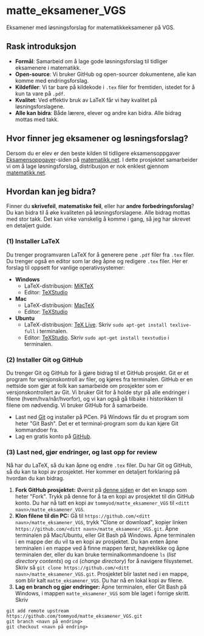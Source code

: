 
# matte_eksamener_VGS
Eksamener med løsningsforslag for matematikkeksamener på VGS.

## Rask introduksjon

- **Formål**: Samarbeid om å lage gode løsningsforslag til tidliger eksamenere i matematikk.
- **Open-source**: Vi bruker GitHub og open-sourcer dokumentene, alle kan komme med endringsforslag.
- **Kildefiler**: Vi tar bare på kildekode i `.tex` filer for fremtiden, istedet for å kun ta vare på `.pdf`.
- **Kvalitet**: Ved effektiv bruk av LaTeX får vi høy kvalitet på løsningsforslagene.
- **Alle kan bidra**: Både lærere, elever og andre kan bidra. Alle bidrag mottas med takk.


## Hvor finner jeg eksamener og løsningsforslag?
Dersom du er elev er den beste kilden til tidligere eksamensoppgaver [Eksamensoppgaver](https://matematikk.net/side/Eksamensoppgaver)-siden på [matematikk.net](https://matematikk.net/). I dette prosjektet samarbeider vi om å lage løsningsforslag, distribusjon er nok enklest gjennom [matematikk.net](https://matematikk.net/).

## Hvordan kan jeg bidra?
Finner du **skrivefeil**, **matematiske feil**, eller har **andre forbedringsforslag**? Du kan bidra til å øke kvaliteten på løsningsforslagene. Alle bidrag mottas med stor takk. Det kan virke vanskelig å komme i gang, så jeg har skrevet en detaljert guide.

### (1) Installer LaTeX
Du trenger programvaren LaTeX for å generere pene `.pdf` filer fra `.tex` filer. Du trenger også en editor som lar deg åpne og redigere `.tex` filer. Her er forslag til oppsett for vanlige operativsystemer:

- **Windows**
  * LaTeX-distribusjon: [MiKTeX](https://miktex.org/)
  * Editor: [TeXStudio](http://texstudio.sourceforge.net/)
- **Mac**
  * LaTeX-distribusjon: [MacTeX](https://tug.org/mactex/mactex-download.html)
  * Editor: [TeXStudio](http://texstudio.sourceforge.net/)
- **Ubuntu**
  * LaTeX-distribusjon: [TeX Live](https://tug.org/texlive/). Skriv `sudo apt-get install texlive-full` i terminalen.
  * Editor: [TeXStudio](http://texstudio.sourceforge.net/). Skriv `sudo apt-get install texstudio` i terminalen.
  
### (2) Installer Git og GitHub
Du trenger Git og GitHub for å gjøre bidrag til et GitHub prosjekt. Git er et program for versjonskontroll av filer, og kjøres fra terminalen. GitHub er en nettside som gjør at folk kan samarbeide om prosjekter som er versjonskontrollert av Git. Vi bruker Git for å holde styr på alle endringer i filene (hvem/hva/når/hvorfor), og vi kan også gå tilbake i historikken til filene om nødvendig. Vi bruker GitHub for å samarbeide.
* Last ned [Git](https://git-scm.com/downloads) og installer på PCen. På Windows får du et program som heter "Git Bash". Det er et terminal-program som du kan kjøre Git kommandoer fra.
* Lag en gratis konto på [GitHub](https://github.com/join).

### (3) Last ned, gjør endringer, og last opp for review
Nå har du LaTeX, så du kan åpne og endre `.tex` filer. Du har Git og GitHub, så du kan ta kopi av prosjektet. Her kommer en detaljert forklaring på hvordan du kan bidrag.

1. **Fork GitHub prosjektet:** Øverst på [denne siden](https://github.com/tommyod/matte_eksamener_VGS) er det en knapp som heter "Fork". Trykk på denne for å ta en kopi av prosjektet til din GitHub konto. Du har nå tatt en kopi av `tommyod/matte_eksamener_VGS` til `<ditt navn>/matte_eksamener_VGS`.
2. **Klon filene til din PC:** Gå til `https://github.com/<ditt navn>/matte_eksamener_VGS`, trykk "Clone or download", kopier linken `https://github.com/<ditt navn>/matte_eksamener_VGS.git`. Åpne terminalen på Mac/Ubuntu, eller Git Bash på Windows. Åpne terminalen i en mappe der du vil ta en kopi av prosjektet. Du kan enten åpne terminalen i en mappe ved å finne mappen først, høyreklikke og åpne terminalen der, eller du kan bruke terminalkommandoene `ls` (*list directory contents*) og `cd` (*change directory*) for å navigere filsystemet. Skriv så `git clone https://github.com/<ditt navn>/matte_eksamener_VGS.git`. Prosjektet blir lastet ned i en mappe, som blir kalt `matte_eksamener_VGS`. Du har nå en lokal kopi av filene.
3. **Lag en branch og gjør endringer:** Åpne terminalen, eller Git Bash på Windows, i mappen `matte_eksamener_VGS` som ble laget i forrige skritt. Skriv 
```
git add remote upstream https://github.com/tommyod/matte_eksamener_VGS.git
git branch <navn på endring>
git checkout <navn på endring>
```



